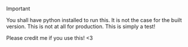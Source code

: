 > [!IMPORTANT]
> You shall have python installed to run this. It is not the case for the built version.
> This is not at all for production. This is simply a test!

Please credit me if you use this! <3
